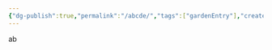 ```yaml
---
{"dg-publish":true,"permalink":"/abcde/","tags":["gardenEntry"],"created":"2024-01-01T19:45:52.852+08:00","updated":"2024-01-06T15:14:20.934+08:00"}
---
```


ab
